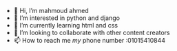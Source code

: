 - 👋 Hi, I’m mahmoud ahmed
- 👀 I’m interested in python and django 
- 🌱 I’m currently learning html and css 
- 💞️ I’m looking to collaborate with other content creators
- 📫 How to reach me _my_ phone number :01015410844

<!---
mahmoud9050/mahmoud9050 is a ✨ special ✨ repository because its `README.md` (this file) appears on your GitHub profile.
You can click the Preview link to take a look at your changes.
--->
